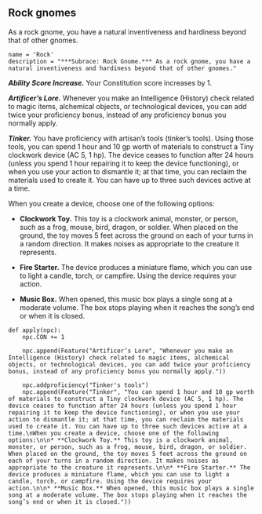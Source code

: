 ## Rock gnomes
As a rock gnome, you have a natural inventiveness and hardiness beyond that of other gnomes.

```
name = 'Rock'
description = "***Subrace: Rock Gnome.*** As a rock gnome, you have a natural inventiveness and hardiness beyond that of other gnomes."
```

***Ability Score Increase.*** Your Constitution score increases by 1.

***Artificer’s Lore.*** Whenever you make an Intelligence (History) check related to magic items, alchemical objects, or technological devices, you can add twice your proficiency bonus, instead of any proficiency bonus you normally apply.

***Tinker.*** You have proficiency with artisan’s tools (tinker’s tools). Using those tools, you can spend 1 hour and 10 gp worth of materials to construct a Tiny clockwork device (AC 5, 1 hp). The device ceases to function after 24 hours (unless you spend 1 hour repairing it to keep the device functioning), or when you use your action to dismantle it; at that time, you can reclaim the materials used to create it. You can have up to three such devices active at a time.

When you create a device, choose one of the following options:

* **Clockwork Toy.** This toy is a clockwork animal, monster, or person, such as a frog, mouse, bird, dragon, or soldier. When placed on the ground, the toy moves 5 feet across the ground on each of your turns in a random direction. It makes noises as appropriate to the creature it represents.

* **Fire Starter.** The device produces a miniature flame, which you can use to light a candle, torch, or campfire. Using the device requires your action.

* **Music Box.** When opened, this music box plays a single song at a moderate volume. The box stops playing when it reaches the song’s end or when it is closed.

```
def apply(npc):
    npc.CON += 1

    npc.append(Feature("Artificer’s Lore", "Whenever you make an Intelligence (History) check related to magic items, alchemical objects, or technological devices, you can add twice your proficiency bonus, instead of any proficiency bonus you normally apply."))

    npc.addproficiency("Tinker's tools")
    npc.append(Feature("Tinker", "You can spend 1 hour and 10 gp worth of materials to construct a Tiny clockwork device (AC 5, 1 hp). The device ceases to function after 24 hours (unless you spend 1 hour repairing it to keep the device functioning), or when you use your action to dismantle it; at that time, you can reclaim the materials used to create it. You can have up to three such devices active at a time.\nWhen you create a device, choose one of the following options:\n\n* **Clockwork Toy.** This toy is a clockwork animal, monster, or person, such as a frog, mouse, bird, dragon, or soldier. When placed on the ground, the toy moves 5 feet across the ground on each of your turns in a random direction. It makes noises as appropriate to the creature it represents.\n\n* **Fire Starter.** The device produces a miniature flame, which you can use to light a candle, torch, or campfire. Using the device requires your action.\n\n* **Music Box.** When opened, this music box plays a single song at a moderate volume. The box stops playing when it reaches the song’s end or when it is closed."))
```
